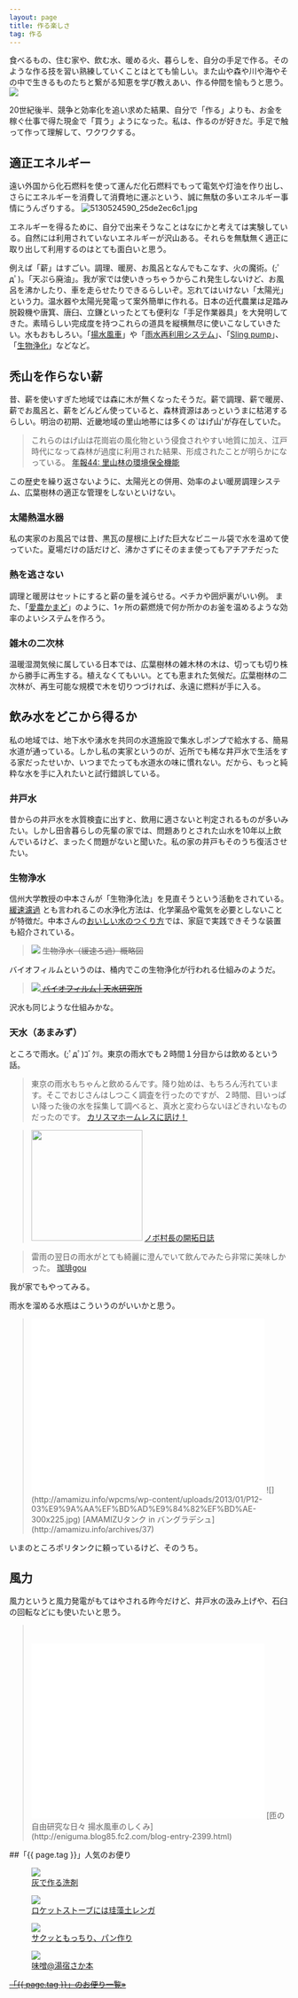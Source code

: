 ```yaml
---
layout: page
title: 作る楽しさ
tag: 作る
---
```


食べるもの、住む家や、飲む水、暖める火、暮らしを、自分の手足で作る。そのような作る技を習い熟練していくことはとても愉しい。また山や森や川や海やその中で生きるものたちと繋がる知恵を学び教えあい、作る仲間を愉もうと思う。
![](https://farm4.staticflickr.com/3722/11879605294_e06626c921.jpg)

20世紀後半、競争と効率化を追い求めた結果、自分で「作る」よりも、お金を稼ぐ仕事で得た現金で「買う」ようになった。私は、作るのが好きだ。手足で触って作って理解して、ワクワクする。



## 適正エネルギー
遠い外国から化石燃料を使って運んだ化石燃料でもって電気や灯油を作り出し、さらにエネルギーを消費して消費地に運ぶという、誠に無駄の多いエネルギー事情にうんざりする。
<img src="http://farm2.static.flickr.com/1064/5130524590_25de2ec6c1.jpg" alt="5130524590_25de2ec6c1.jpg" />

エネルギーを得るために、自分で出来そうなことはなにかと考えては実験している。自然には利用されていないエネルギーが沢山ある。それらを無駄無く適正に取り出して利用するのはとても面白いと思う。

例えば「薪」はすごい。調理、暖房、お風呂となんでもこなす、火の魔術。(;ﾟдﾟ)。「天ぷら廃油」。我が家では使いきっちゃうからこれ発生しないけど、お風呂を沸かしたり、車を走らせたりできるらしいぞ。忘れてはいけない「太陽光」という力。温水器や太陽光発電って案外簡単に作れる。日本の近代農業は足踏み脱穀機や唐箕、唐臼、立鎌といったとても便利な「手足作業器具」を大発明してきた。素晴らしい完成度を持つこれらの道具を縦横無尽に使いこなしていきたい。水もおもしろい。「[揚水風車](http://www.enecafe.com/interdomain/idyosui/indexyosui.htm)」や「[雨水再利用システム](http://d.hatena.ne.jp/kawasimanobuo/20130206/p1)」、「[Sling pump](http://www.energotech.gr/index.php?option=com_content&task=view&id=51&Itemid=77&lang=en)」、「[生物浄化](http://blogs.yahoo.co.jp/cwscnkmt/folder/1163785.html)」などなど。



## 禿山を作らない薪
昔、薪を使いすぎた地域では森に木が無くなったそうだ。薪で調理、薪で暖房、薪でお風呂と、薪をどんどん使っていると、森林資源はあっというまに枯渇するらしい。明治の初期、近畿地域の里山地帯には多くの`はげ山'が存在していた。

> これらのはげ山は花崗岩の風化物という侵食されやすい地質に加え、江戸時代になって森林が過度に利用された結果、形成されたことが明らかになっている。
> [年報44: 里山林の環境保全機能](http://www.fsm.affrc.go.jp/Nenpou/44/p47.html)

この歴史を繰り返さないように、太陽光との併用、効率のよい暖房調理システム、広葉樹林の適正な管理をしないといけない。

### 太陽熱温水器
私の実家のお風呂では昔、黒瓦の屋根に上げた巨大なビニール袋で水を温めて使っていた。夏場だけの話だけど、沸かさずにそのまま使ってもアチアチだった
### 熱を逃さない
調理と暖房はセットにすると薪の量を減らせる。ペチカや囲炉裏がいい例。
また、「[愛農かまど](http://maasan.blog19.fc2.com/blog-entry-1947.html)」のように、1ヶ所の薪燃焼で何か所かのお釜を温めるような効率のよいシステムを作ろう。
### 雑木の二次林
温暖湿潤気候に属している日本では、広葉樹林の雑木林の木は、切っても切り株から勝手に再生する。植えなくてもいい。とても恵まれた気候だ。広葉樹林の二次林が、再生可能な規模で木を切りつづければ、永遠に燃料が手に入る。


## 飲み水をどこから得るか
私の地域では、地下水や湧水を共同の水道施設で集水しポンプで給水する、簡易水道が通っている。しかし私の実家というのが、近所でも稀な井戸水で生活をする家だったせいか、いつまでたっても水道水の味に慣れない。だから、もっと純粋な水を手に入れたいと試行錯誤している。

### 井戸水
昔からの井戸水を水質検査に出すと、飲用に適さないと判定されるものが多いみたい。しかし田舎暮らしの先輩の家では、問題ありとされた山水を10年以上飲んでいるけど、まったく問題がないと聞いた。私の家の井戸もそのうち復活させたい。

### 生物浄水
信州大学教授の中本さんが「生物浄化法」を見直そうという活動をされている。[緩速濾過](http://ja.wikipedia.org/wiki/%E7%B7%A9%E9%80%9F%E6%BF%BE%E9%81%8E) とも言われるこの水浄化方法は、化学薬品や電気を必要としないことが特徴だ。中本さんの<a  href="http://www.amazon.co.jp/gp/product/4806713155/ref=as_li_ss_tl?ie=UTF8&camp=247&creative=7399&creativeASIN=4806713155&linkCode=as2&tag=kobapan-22">おいしい水のつくり方</a><img src="http://ir-jp.amazon-adsystem.com/e/ir?t=kobapan-22&l=as2&o=9&a=4806713155" width="1" height="1" border="0" alt="" style="border:none !important; margin:0px !important;" />では、家庭で実践できそうな装置も紹介されている。

> ![](http://farm8.staticflickr.com/7202/13160126224_d959df1bdb.jpg)
> <s>生物浄水（緩速ろ過）概略図</s>

バイオフィルムというのは、桶内でこの生物浄化が行われる仕組みのようだ。

> <a href="http://dr-skywater.com/missions_3.html"><img src="http://dr-skywater.com/img/3_1.jpg"/> <s>バイオフィルム | 天水研究所</s></a>

沢水も同じような仕組みかな。

### 天水（あまみず）
ところで雨水。(;ﾟдﾟ)ｺﾞｸﾘ。東京の雨水でも２時間１分目からは飲めるという話。

>東京の雨水もちゃんと飲めるんです。降り始めは、もちろん汚れています。そこでおじさんはしつこく調査を行ったのですが、２時間、目いっぱい降った後の水を採集して調べると、真水と変わらないほどきれいなものだったのです。 [カリスマホームレスに訊け！](http://bp.shogakukan.co.jp/0yenhouse/vol4_01.html)

><img src="http://cdn-ak.f.st-hatena.com/images/fotolife/k/kawasimanobuo/20130205/20130205144822.jpg" height="200px"/> [ノボ村長の開拓日誌](http://d.hatena.ne.jp/kawasimanobuo/20130206/p1)

>雷雨の翌日の雨水がとても綺麗に澄んでいて飲んでみたら非常に美味しかった。 [珈琲gou](http://www.coffee-gou.com/article/14791616.html)

我が家でもやってみる。

雨水を溜める水瓶はこういうのがいいかと思う。

><iframe width="420" height="315" src="//www.youtube.com/embed/oDTTx4mK-9M?rel=0" frameborder="0" allowfullscreen></iframe>
>![](http://amamizu.info/wpcms/wp-content/uploads/2013/01/P12-03%E9%9A%AA%EF%BD%AD%E9%84%82%EF%BD%AE-300x225.jpg)
>[AMAMIZUタンク in バングラデシュ](http://amamizu.info/archives/37)

いまのところポリタンクに頼っているけど、そのうち。


## 風力
風力というと風力発電がもてはやされる昨今だけど、井戸水の汲み上げや、石臼の回転などにも使いたいと思う。

>　
><iframe width="420" height="315" src="//www.youtube.com/embed/mcNtFdDXFp0?rel=0" frameborder="0" allowfullscreen></iframe>
>[匝の自由研究な日々 揚水風車のしくみ](http://eniguma.blog85.fc2.com/blog-entry-2399.html)


##「{{ page.tag }}」人気のお便り
<figure class="related-post"><a href="http://kobapan.com/blog/2014/04/28/aku.html"><img src="https://c2.staticflickr.com/6/5114/14064907143_d0d5254946.jpg"/></a><figcaption><a href="http://kobapan.com/blog/2014/04/28/aku.html">灰で作る洗剤</a></figcaption></figure><figure class="related-post"><a href="http://kobapan.com/blog/2015/10/22/rocket.html"><img src="https://c1.staticflickr.com/1/679/21723145373_a6946fb042.jpg"/></a><figcaption><a href="http://kobapan.com/blog/2015/10/22/rocket.html">ロケットストーブには珪藻土レンガ</a></figcaption></figure><figure class="related-post"><a href="http://kobapan.com/blog/2015/12/01/bread.html"><img src="https://c2.staticflickr.com/6/5658/23062057634_2d4c703fdb.jpg"/></a><figcaption><a href="http://kobapan.com/blog/2015/12/01/bread.html">サクッともっちり、パン作り</a></figcaption></figure><figure class="related-post"><a href="http://kobapan.com/blog/2015/02/12/miso.html"><img src="https://c2.staticflickr.com/8/7407/15915865703_eb10c488b1.jpg"/></a><figcaption><a href="http://kobapan.com/blog/2015/02/12/miso.html">味噌@湯宿さか本</a></figcaption></figure>
<p style="clear:both;"><s><a href="{{site.url}}/tags/{{ page.tag }}">「{{ page.tag }}」のお便り一覧&raquo;</a></s></p>
